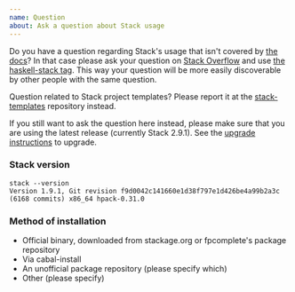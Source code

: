 ```yaml
---
name: Question
about: Ask a question about Stack usage
---
```


Do you have a question regarding Stack's usage that isn't covered by
[the docs](http://haskellstack.org)? In that case please ask your question on
[Stack Overflow](http://stackoverflow.com) and use
[the haskell-stack tag](http://stackoverflow.com/questions/tagged/haskell-stack).
This way your question will be more easily discoverable by other people with the
same question.

Question related to Stack project templates? Please report it at the
[stack-templates](https://github.com/commercialhaskell/stack-templates)
repository instead.

If you still want to ask the question here instead, please make sure that you
are using the latest release (currently Stack 2.9.1). See the
[upgrade instructions](http://docs.haskellstack.org/en/stable/install_and_upgrade/#upgrade)
to upgrade.

### Stack version

~~~text
stack --version
Version 1.9.1, Git revision f9d0042c141660e1d38f797e1d426be4a99b2a3c (6168 commits) x86_64 hpack-0.31.0
~~~

### Method of installation

* Official binary, downloaded from stackage.org or fpcomplete's package repository
* Via cabal-install
* An unofficial package repository (please specify which)
* Other (please specify)
